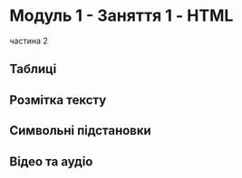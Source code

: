 # Модуль 1 - Заняття 1 - HTML

частина 2

## Таблиці

## Розмітка тексту

## Символьні підстановки

## Відео та аудіо
